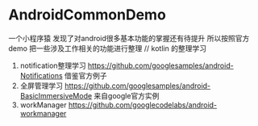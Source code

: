 # AndroidCommonDemo
一个小程序猿  发现了对android很多基本功能的掌握还有待提升  所以按照官方demo  把一些涉及工作相关的功能进行整理
// kotlin 的整理学习
1. notification整理学习   https://github.com/googlesamples/android-Notifications 借鉴官方例子
2. 全屏管理学习    https://github.com/googlesamples/android-BasicImmersiveMode 来自google官方实例
3. workManager  https://github.com/googlecodelabs/android-workmanager   
